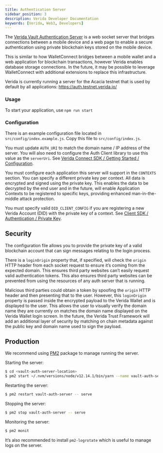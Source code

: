 ```yaml
---
title: Authentication Server
sidebar_position: 3
description: Verida Developer Documentation
keywords: [Verida, Web3, Developers]
---
```


The [Verida Vault Authentication Server](https://github.com/verida/vault-auth-server/) is a web socket server that bridges connections between a mobile device and a web page to enable a secure authentication using private blockchain keys stored on the mobile device.

This is similar to how WalletConnect bridges between a mobile wallet and a web application for blockchain transactions, however Verida enables database storage connections. In the future, it may be possible to leverage WalletConnect with additional extensions to replace this infrastructure.

Verida is currently running a server for the Acacia testnet that is used by default by all applications: https://auth.testnet.verida.io/

### Usage

To start your application, use `npm run start`

### Configuration

There is an example configuration file located in `src/config/index.example.js`. Copy this file to `src/config/index.js`.

You must update `AUTH_URI` to match the domain name / IP address of the server. You will also need to configure the Auth Client library to use this value as the `serverUri`. See [Verida Connect SDK / Getting Started / Configuration](./single-sign-on-sdk/getting-started#configuration).

You must configure each application this server will support in the `CONTEXTS` section. You can specify a different private key per context. All data is encrypted and signed using the private key. This enables the data to be decrypted by the end user and in the future, will enable Application Contexts to be registered to specific keys, providing enhanced man-in-the-middle attack protection.

You must specify valid `DID_CLIENT_CONFIG` if you are registering a new Verida Account (DID) with the private key of a context. See [Client SDK / Authentication / Private Key](../client-sdk/authentication#2-private-key).

## Security

The configuration file allows you to provide the private key of a valid blockchain account that can sign messages relating to the login process.

There is a `loginOrigin` property that, if specified, will check the `origin` HTTP header from each socket request to ensure it’s coming from the expected domain. This ensures third party websites can’t easily request valid authentication tokens. This also ensures third party websites can be prevented from using the resources of any auth server that is running.

Malicious third parties could obtain a token by spoofing the `origin` HTTP header and then presenting that to the user. However, this `loginOrigin` property is passed inside the encrypted payload to the Verida Wallet and is displayed to the user. This allows the user to visually verify the domain name they are currently on matches the domain name displayed on the Verida Wallet login screen. In the future, the Verida Trust Framework will add an additional layer of security by matching on chain metadata against the public key and domain name used to sign the payload.

## Production

We recommend using [PM2](https://www.npmjs.com/package/pm2) package to manage running the server.

Starting the server:

```bash
$ cd <vault-auth-server-location>
$ pm2 start ~/.nvm/versions/node/v12.14.1/bin/yarn --name vault-auth-server -- serve
```

Restarting the server:

```bash
$ pm2 restart vault-auth-server -- serve
```

Stopping the server:

```bash
$ pm2 stop vault-auth-server -- serve
```

Monitoring the server:

```bash
$ pm2 monit
```

It’s also recommended to install `pm2-logrotate` which is useful to manage logs on the server.